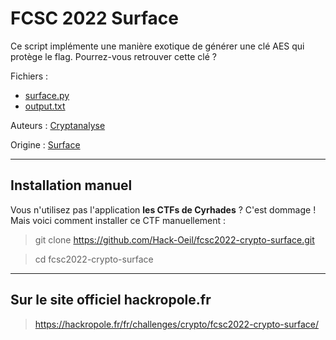 # FCSC 2022 Surface

Ce script implémente une manière exotique de générer une clé AES qui protège le flag. 
Pourrez-vous retrouver cette clé ?



Fichiers :
- [surface.py](surface.py)
- [output.txt](output.txt)




Auteurs : [Cryptanalyse](https://x.com/Cryptanalyse)

Origine : [Surface](https://hackropole.fr/fr/challenges/crypto/fcsc2022-crypto-surface/)



-----------

## Installation manuel
Vous n'utilisez pas l'application **les CTFs de Cyrhades** ? C'est dommage !
Mais voici comment installer ce CTF manuellement :

> git clone https://github.com/Hack-Oeil/fcsc2022-crypto-surface.git

> cd fcsc2022-crypto-surface


-----------

## Sur le site officiel hackropole.fr
> https://hackropole.fr/fr/challenges/crypto/fcsc2022-crypto-surface/
